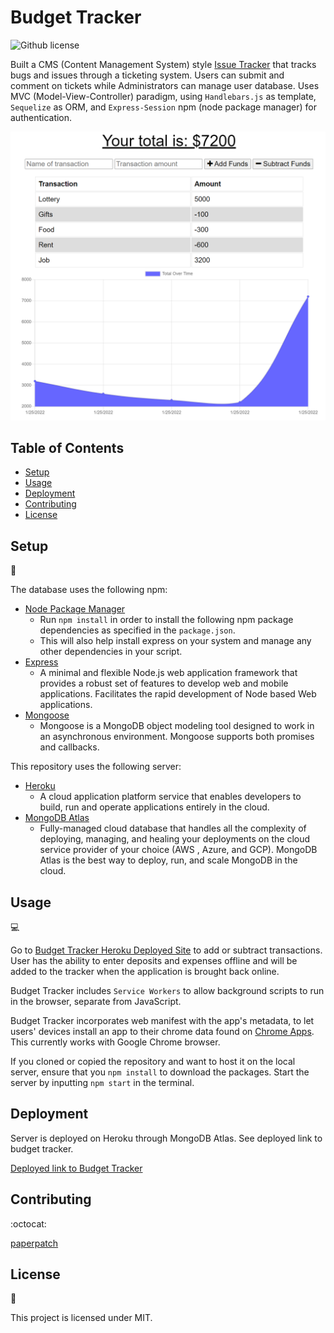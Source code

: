 # Budget Tracker
![Github license](http://img.shields.io/badge/license-MIT-blue.svg)

Built a CMS (Content Management System) style [Issue Tracker](https://trackend-project.herokuapp.com/) that tracks bugs and issues through a ticketing system. Users can submit and comment on tickets while Administrators can manage user database. Uses MVC (Model-View-Controller) paradigm, using `Handlebars.js` as template, `Sequelize` as ORM, and `Express-Session` npm (node package manager) for authentication.

![Screenshot](./assets/screenshots/budget_tracker.png)

## Table of Contents

* [Setup](#setup)
* [Usage](#usage)
* [Deployment](#deployment)
* [Contributing](#contributing)
* [License](#license)

## Setup
:floppy_disk:

The database uses the following npm:
- [Node Package Manager](https://nodejs.org/en/)
  - Run `npm install` in order to install the following npm package dependencies as specified in the `package.json`.
  - This will also help install express on your system and manage any other dependencies in your script.
- [Express](https://www.npmjs.com/package/express)
  - A minimal and flexible Node.js web application framework that provides a robust set of features to develop web and mobile applications. Facilitates the rapid development of Node based Web applications.
- [Mongoose](https://www.npmjs.com/package/mongoose)
  - Mongoose is a MongoDB object modeling tool designed to work in an asynchronous environment. Mongoose supports both promises and callbacks.

This repository uses the following server:

- [Heroku](https://heroku.com/)
  - A cloud application platform service that enables developers to build, run and operate applications entirely in the cloud.
- [MongoDB Atlas](https://www.mongodb.com/atlas/database)
  - Fully-managed cloud database that handles all the complexity of deploying, managing, and healing your deployments on the cloud service provider of your choice (AWS , Azure, and GCP). MongoDB Atlas is the best way to deploy, run, and scale MongoDB in the cloud.

## Usage

:computer:

Go to [Budget Tracker Heroku Deployed Site](https://budget-tracker-software.herokuapp.com/) to add or subtract transactions. User has the ability to enter deposits and expenses offline and will be added to the tracker when the application is brought back online.

Budget Tracker includes `Service Workers` to allow background scripts to run in the browser, separate from JavaScript.

Budget Tracker incorporates web manifest with the app's metadata, to let users' devices install an app to their chrome data found on [Chrome Apps](chrome://apps/). This currently works with Google Chrome browser.

If you cloned or copied the repository and want to host it on the local server, ensure that you `npm install` to download the packages. Start the server by inputting `npm start` in the terminal.

## Deployment

Server is deployed on Heroku through MongoDB Atlas. See deployed link to budget tracker.

[Deployed link to Budget Tracker](https://budget-tracker-software.herokuapp.com/)

## Contributing

:octocat:

[paperpatch](https://github.com/paperpatch) </br>

## License

:receipt:

This project is licensed under MIT.